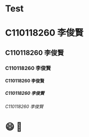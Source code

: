 # Test
# C110118260 李俊賢
## C110118260 李俊賢
### C110118260 李俊賢
#### C110118260 李俊賢
##### C110118260 李俊賢
###### C110118260 李俊賢

# 😄 🚴
